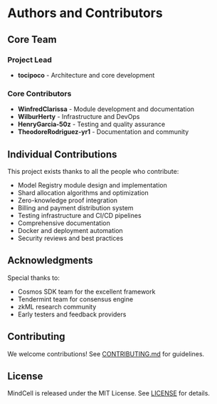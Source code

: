 # Authors and Contributors

## Core Team

### Project Lead
- **tocipoco** - Architecture and core development

### Core Contributors
- **WinfredClarissa** - Module development and documentation
- **WilburHerty** - Infrastructure and DevOps
- **HenryGarcia-50z** - Testing and quality assurance
- **TheodoreRodriguez-yr1** - Documentation and community

## Individual Contributions

This project exists thanks to all the people who contribute:

- Model Registry module design and implementation
- Shard allocation algorithms and optimization
- Zero-knowledge proof integration
- Billing and payment distribution system
- Testing infrastructure and CI/CD pipelines
- Comprehensive documentation
- Docker and deployment automation
- Security reviews and best practices

## Acknowledgments

Special thanks to:
- Cosmos SDK team for the excellent framework
- Tendermint team for consensus engine
- zkML research community
- Early testers and feedback providers

## Contributing

We welcome contributions! See [CONTRIBUTING.md](CONTRIBUTING.md) for guidelines.

## License

MindCell is released under the MIT License. See [LICENSE](LICENSE) for details.
